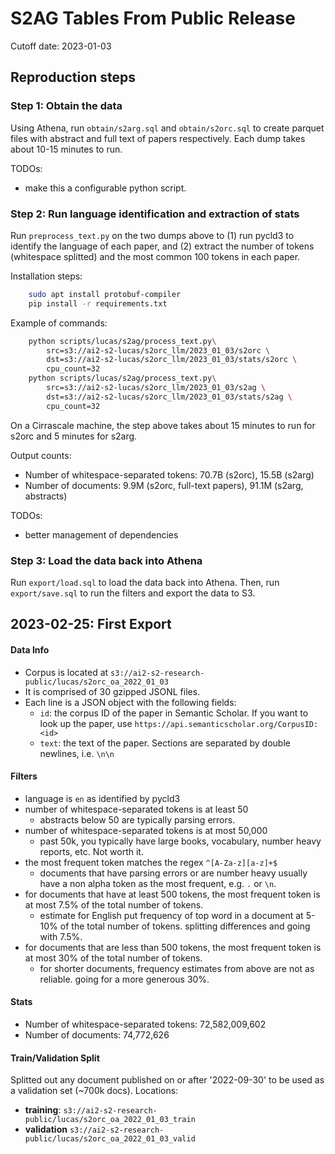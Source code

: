 # S2AG Tables From Public Release

Cutoff date: 2023-01-03

## Reproduction steps

### Step 1: Obtain the data

Using Athena, run `obtain/s2arg.sql` and `obtain/s2orc.sql` to create parquet
files with abstract and full text of papers respectively. Each dump takes about
10-15 minutes to run.

TODOs:

- make this a configurable python script.

### Step 2: Run language identification and extraction of stats

Run `preprocess_text.py` on the two dumps above to (1) run pycld3 to identify
the language of each paper, and (2) extract the number of tokens (whitespace
splitted) and the most common 100 tokens in each paper.

Installation steps:

```bash
    sudo apt install protobuf-compiler
    pip install -r requirements.txt
```

Example of commands:

```bash
    python scripts/lucas/s2ag/process_text.py\
        src=s3://ai2-s2-lucas/s2orc_llm/2023_01_03/s2orc \
        dst=s3://ai2-s2-lucas/s2orc_llm/2023_01_03/stats/s2orc \
        cpu_count=32
    python scripts/lucas/s2ag/process_text.py\
        src=s3://ai2-s2-lucas/s2orc_llm/2023_01_03/s2ag \
        dst=s3://ai2-s2-lucas/s2orc_llm/2023_01_03/stats/s2ag \
        cpu_count=32
```

On a Cirrascale machine, the step above takes about 15 minutes to run for
s2orc and 5 minutes for s2arg.

Output counts:

- Number of whitespace-separated tokens: 70.7B (s2orc), 15.5B (s2arg)
- Number of documents: 9.9M (s2orc, full-text papers), 91.1M (s2arg, abstracts)


TODOs:

- better management of dependencies


### Step 3: Load the data back into Athena

Run `export/load.sql` to load the data back into Athena.
Then, run `export/save.sql` to run the filters and export the data to S3.

## 2023-02-25: First Export

#### Data Info

- Corpus is located at `s3://ai2-s2-research-public/lucas/s2orc_oa_2022_01_03`
- It is comprised of 30 gzipped JSONL files.
- Each line is a JSON object with the following fields:
  - `id`: the corpus ID of the paper in Semantic Scholar. If you want to look up the paper, use `https://api.semanticscholar.org/CorpusID:<id>`
  - `text`: the text of the paper. Sections are separated by double newlines, i.e. `\n\n`


#### Filters

- language is `en` as identified by pycld3
- number of whitespace-separated tokens is at least 50
    - abstracts below 50 are typically parsing errors.
- number of whitespace-separated tokens is at most 50,000
    - past 50k, you typically have large books, vocabulary, number heavy reports, etc. Not worth it.
- the most frequent token matches the regex `^[A-Za-z][a-z]+$`
    - documents that have parsing errors or are number heavy usually have a non alpha token as the most frequent, e.g. `.` or `\n`.
- for documents that have at least 500 tokens, the most frequent token is at most 7.5% of the total number of tokens.
    - estimate for English put frequency of top word in a document at 5-10% of the total number of tokens. splitting differences and going with 7.5%.
- for documents that are less than 500 tokens, the most frequent token is at most 30% of the total number of tokens.
    - for shorter documents, frequency estimates from above are not as reliable. going for a more generous 30%.

#### Stats

- Number of whitespace-separated tokens: 72,582,009,602
- Number of documents: 74,772,626


#### Train/Validation Split

Splitted out any document published on or after '2022-09-30' to be used as a validation set (~700k docs). Locations:

- **training**: `s3://ai2-s2-research-public/lucas/s2orc_oa_2022_01_03_train`
- **validation** `s3://ai2-s2-research-public/lucas/s2orc_oa_2022_01_03_valid`
